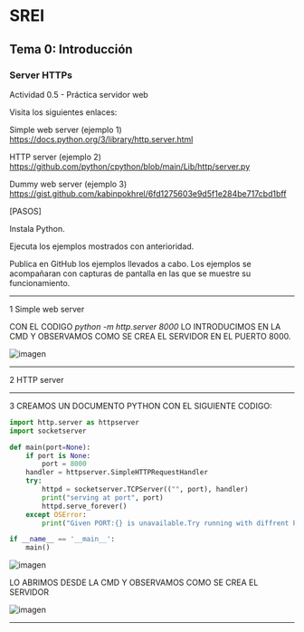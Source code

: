 # SREI 

## Tema 0: Introducción

### Server HTTPs

Actividad 0.5 - Práctica servidor web

Visita los siguientes enlaces:


Simple web server (ejemplo 1)
https://docs.python.org/3/library/http.server.html


HTTP server (ejemplo 2)
https://github.com/python/cpython/blob/main/Lib/http/server.py

Dummy web server (ejemplo 3)
https://gist.github.com/kabinpokhrel/6fd1275603e9d5f1e284be717cbd1bff

[PASOS]

Instala Python.

Ejecuta los ejemplos mostrados con anterioridad.

Publica en GitHub los ejemplos llevados a cabo. Los ejemplos se acompañaran con capturas de pantalla en las que se muestre su funcionamiento.

---

1 Simple web server 

CON EL CODIGO *python -m http.server 8000* LO INTRODUCIMOS EN LA CMD Y OBSERVAMOS COMO SE CREA EL SERVIDOR EN EL PUERTO 8000.

![imagen](https://github.com/user-attachments/assets/a883ed1b-282d-45e0-91e3-241cc46518a5)

---

2 HTTP server

---

3 CREAMOS UN DOCUMENTO PYTHON CON EL SIGUIENTE CODIGO:


``` python
import http.server as httpserver
import socketserver

def main(port=None):
	if port is None:
		port = 8000
	handler = httpserver.SimpleHTTPRequestHandler
	try:
		httpd = socketserver.TCPServer(("", port), handler)
		print("serving at port", port)
		httpd.serve_forever()
	except OSError:
		print("Given PORT:{} is unavailable.Try running with diffrent PORT Number!".format(port))

if __name__ == '__main__':
	main()
```
![imagen](https://github.com/user-attachments/assets/62d594fb-eec5-4fe2-858a-9c0e9a896b3b)

LO ABRIMOS DESDE LA CMD Y OBSERVAMOS COMO SE CREA EL SERVIDOR

![imagen](https://github.com/user-attachments/assets/f78db4d0-9f24-454b-b198-681439deab7f)

---


